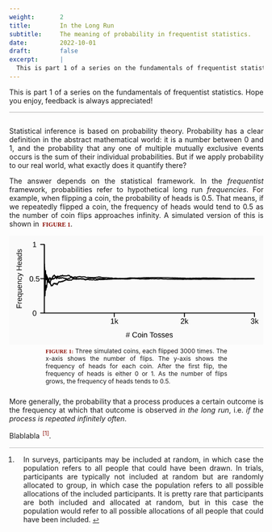 ```yaml
---
weight:       2
title:        In the Long Run
subtitle:     The meaning of probability in frequentist statistics.   
date:         2022-10-01
draft:        false
excerpt:      |
  This is part 1 of a series on the fundamentals of frequentist statistics.
---
```




<style type="text/css">

/*---GENERAL TEXT---*/

/* text */
p {
  font-size: 14px;
  text-align: justify;
  width: auto;
}

/* text classes */
p.keypoint{
  border-left: 0.7em solid #cccccc;
  background-color: #ebebeb;
  padding: 0.75em 1em 0.75em 0.6em;
}

p.figure{
  text-align: center;
}

p.caption{
  text-align: justify; 
  font-size: 12px;
  margin: -1em 6em 2em 6em;
}

p.foreword{
  margin-bottom: 2em;
  padding-bottom: 1em;
  border-bottom: 1.5px solid #b5b3b3;
}

/* FIGURE X */
b.figreftext{
  font-size: 12px;
  font-family: "Times new Roman", "Times", "sans-serif";
  color: #8a0900;
  margin-left: .2em;
}
b.figreffig{
  font-size: 11px;
  font-family: "Times new Roman", "Times", "sans-serif";
  color: #8a0900;
}

/* list */
li{
  font-size: 14px;
  text-align: justify;
  padding-left: 1em;
}

/* headings */
h1{
  font-size: 11px;
}

h2{
  font-size: 6px;
}

/*---POP-UP FOOTNOTES---*/

/* hyperlink subclass fn,
   whose span is the pop-up footnote;
   default params below are when not hovering
*/
a.fn span {
  opacity: 0;
  pointer-events: none;
  width: 30%;
  font-size: 0.9em;
  position: absolute;
  background-color: #FEF6BB;
   -webkit-transition: all 0.5s ease;
   -moz-transition: all 0.5s ease;
   -o-transition: all 0.5s ease;
   transition: all 0.5s ease;
}
/* hyperlink subclass fn,
   whose span is the pop-up footnote;
   params below are specifically when hovering
*/
a.fn:hover span {
  opacity: 1;
  pointer-events: auto;
  padding: .5em .8em .5em .8em;
  box-shadow: 0px 0px 15px grey;
   -webkit-transition: all 0.5s ease;
   -moz-transition: all 0.5s ease;
   -o-transition: all 0.5s ease;
   transition: all 0.5s ease;
}

/*---FOOTER FOOTNOTES---*/

/* footer, which will hold footnotes as ordered list */
footer {
  margin-top: 2ex;
  border-top: 1px solid silver;
  font-size: 1em;
}
/* footer ordered list */
footer ol {
  padding-left: 1em;
}

/* init a `footnotes` counter*/
article {
  counter-reset: footnotes;
}

/*  inline footnotes references
 *  1. increment the counter at each new reference
 *  2. reset link styles to make it appear like regular text
 */
[aria-describedby="footnote-label"] {
  counter-increment: footnotes; /* 1 */
  text-decoration: none; /* 2 */
  color: inherit; /* 2 */
  cursor: default; /* 2 */
  outline: none; /* 2 */
}

/*  actual numbered references
 *  1. display the current state of the counter (e.g. `[1]`)
 *  2. align text as superscript
 *  3. make the number smaller (since it's superscript)
 *  4. slightly offset the number from the text
 *  5. reset link styles on the number to show it's usable
 */
[aria-describedby="footnote-label"]::after {
  content: '[' counter(footnotes) ']';    /* 1 */
  vertical-align: super;                  /* 2 */
  font-size: 0.8em;                       /* 3 */
  margin-left: 2px;                       /* 4 */
  color: #8a0900;                         /* 5 */
  cursor: pointer;                        /* 5 */
}

/* resetting the default focused styles on the number
 */
[aria-describedby="footnote-label"]:focus::after {
  outline: thin dotted;
  outline-offset: 2px;
}

[aria-label="Back to content"] {
  font-size: 0.8em;
}

/* highlight target note
 */
footer :target {
  background: #FEF6BB;
}

/* visually hidden yet accessible content
 */
.visually-hidden {
  position: absolute;
  clip: rect(0 0 0 0);
  visibility: hidden;
  opacity: 0;
}

</style>

<p class="foreword">
This is part 1 of a series on the fundamentals of frequentist statistics. Hope you enjoy, feedback is always appreciated! 
</p>

Statistical inference is based on probability theory. Probability has a clear definition in the abstract mathematical world: it is a number between 0 and 1, and the probability that any one of multiple mutually exclusive events occurs is the sum of their individual probabilities. But if we apply probability to our real world, what exactly does it quantify there?

The answer depends on the statistical framework. In the *frequentist* framework, probabilities refer to hypothetical long run *frequencies*. For example, when flipping a coin, the probability of heads is 0.5. That means, if we repeatedly flipped a coin, the frequency of heads would tend to 0.5 as the number of coin flips approaches infinity. A simulated version of this is shown in <b class="figreftext"> FIGURE 1</b>. 

<!-- figure: -->
<p class="figure">
  <img src="../plots/coin.svg" />
</p>
<p class="caption">
  <b class="figreffig">FIGURE 1:</b>
  Three simulated coins, each flipped 3000 times. The x-axis shows the number of flips. The y-axis shows the frequency of heads for each coin. After the first flip, the frequency of heads is either 0 or 1. As the number of flips grows, the frequency of heads tends to 0.5. 
</p>

More generally, the probability that a process produces a certain outcome is the frequency at which that outcome is observed *in the long run*, i.e. *if the process is repeated infinitely often*. 



Blablabla <a class="fn" href="#whatispop-foot" aria-describedby="footnote-label" id="whatispop-text"> <span>An interesting and informative comment appears here, as if by magic. What if there is more text though. Can it go on and on and on? For how long? Even more text. And more. More more more. What if there is more text though. Can it go on and on and on? For how long? Even more text. And more. More more more. What if there is more text though. Can it go on and on and on? For how long? Even more text. And more. More more more more.</span></a>.

<!-- footnotes -->
<footer>
<h3 class="visually-hidden" id="footnote-label"> Footnotes </h2>
<ol>

<li id="whatispop-foot">
In surveys, participants may be included at random, in which case the population refers to all people that could have been drawn. In trials, participants are typically not included at random but are randomly allocated to group, in which case the population refers to all possible allocations of the included participants. It is pretty rare that participants are both included and allocated at random, but in this case the population would refer to all possible allocations of all people that could have been included. 
<a href="#whatispop-text" aria-label="Back to content"> ↩ </a>
</li>

</ol>
</footer>
